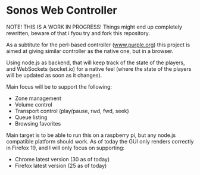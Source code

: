 Sonos Web Controller
====================

NOTE! THIS IS A WORK IN PROGRESS! Things might end up completely rewritten, beware of that i fyou try and fork this repository.

As a subtitute for the perl-based controller (www.purple.org) this project is aimed at giving similar controller as the native one, but in a browser.

Using node.js as backend, that will keep track of the state of the players, and WebSockets (socket.io) for a native feel (where the state of the players will be updated as soon as it changes).

Main focus will be to support the following:

 * Zone management
 * Volume control
 * Transport control (play/pause, rwd, fwd, seek)
 * Queue listing
 * Browsing favorites

Main target is to be able to run this on a raspberry pi, but any node.js compatible platform should work. As of today the GUI only renders correctly in Firefox 19, and I will only focus on supporting:

* Chrome latest version (30 as of today)
* Firefox latest version (25 as of today)



